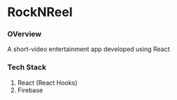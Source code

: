 # RockNReel
### OVerview
A short-video entertainment app developed using React
### Tech Stack
1. React (React Hooks)
2. Firebase
